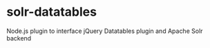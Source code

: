 solr-datatables
===============

Node.js plugin to interface jQuery Datatables plugin and Apache Solr backend